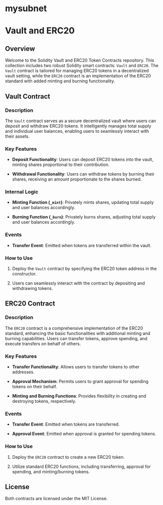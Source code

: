# mysubnet

#  Vault and ERC20 

## Overview

Welcome to the Solidity Vault and ERC20 Token Contracts repository. This collection includes two robust Solidity smart contracts: `Vault` and `ERC20`. The `Vault` contract is tailored for managing ERC20 tokens in a decentralized vault setting, while the `ERC20` contract is an implementation of the ERC20 standard with added minting and burning functionality.

## Vault Contract

### Description

The `Vault` contract serves as a secure decentralized vault where users can deposit and withdraw ERC20 tokens. It intelligently manages total supply and individual user balances, enabling users to seamlessly interact with their assets.

### Key Features

- **Deposit Functionality**: Users can deposit ERC20 tokens into the vault, minting shares proportional to their contribution.

- **Withdrawal Functionality**: Users can withdraw tokens by burning their shares, receiving an amount proportionate to the shares burned.

### Internal Logic

- **Minting Function (`_mint`)**: Privately mints shares, updating total supply and user balances accordingly.

- **Burning Function (`_burn`)**: Privately burns shares, adjusting total supply and user balances accordingly.

### Events

- **Transfer Event**: Emitted when tokens are transferred within the vault.

### How to Use

1. Deploy the `Vault` contract by specifying the ERC20 token address in the constructor.

2. Users can seamlessly interact with the contract by depositing and withdrawing tokens.

## ERC20 Contract

### Description

The `ERC20` contract is a comprehensive implementation of the ERC20 standard, enhancing the basic functionalities with additional minting and burning capabilities. Users can transfer tokens, approve spending, and execute transfers on behalf of others.

### Key Features

- **Transfer Functionality**: Allows users to transfer tokens to other addresses.

- **Approval Mechanism**: Permits users to grant approval for spending tokens on their behalf.

- **Minting and Burning Functions**: Provides flexibility in creating and destroying tokens, respectively.

### Events

- **Transfer Event**: Emitted when tokens are transferred.

- **Approval Event**: Emitted when approval is granted for spending tokens.

### How to Use

1. Deploy the `ERC20` contract to create a new ERC20 token.

2. Utilize standard ERC20 functions, including transferring, approval for spending, and minting/burning tokens.

## License

Both contracts are licensed under the MIT License.
